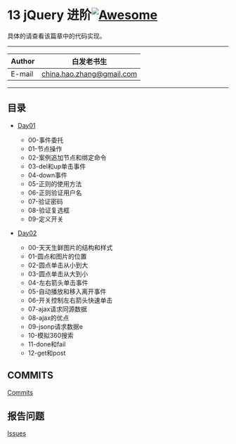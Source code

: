 # 13 jQuery 进阶[![Awesome](https://cdn.rawgit.com/sindresorhus/awesome/d7305f38d29fed78fa85652e3a63e154dd8e8829/media/badge.svg)](https://github.com/sindresorhus/awesome)

具体的请查看该篇章中的代码实现。
****
	
|Author|白发老书生|
|---|---
|E-mail|china.hao.zhang@gmail.com

****


<h2 id="catalog">目录</h2>

* [Day01](#day01)
    * 00-事件委托
    * 01-节点操作
    * 02-案例追加节点和绑定命令
    * 03-del和up单击事件
    * 04-down事件
    * 05-正则的使用方法
    * 06-正则验证用户名
    * 07-验证密码
    * 08-验证复选框
    * 09-定义开关
   

* [Day02](#day02)
    * 00-天天生鲜图片的结构和样式
    * 01-圆点和图片的位置
    * 02-圆点单击从小到大
    * 03-圆点单击从大到小
    * 04-左右箭头单击事件
    * 05-自动播放和移入离开事件
    * 06-开关控制左右箭头快速单击
    * 07-ajax请求同源数据
    * 08-ajax的优点
    * 09-jsonp请求数据e
    * 10-模拟360搜索
    * 11-done和fail
    * 12-get和post

## COMMITS

[Commits](https://github.com/HaoZhang95/PythonAndMachineLearning/commits/master)

## 报告问题

[Issues](https://github.com/HaoZhang95/PythonAndMachineLearning/issues)

